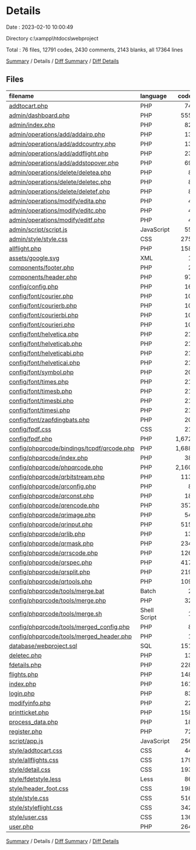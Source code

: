 # Details

Date : 2023-02-10 10:00:49

Directory c:\\xampp\\htdocs\\webproject

Total : 76 files,  12791 codes, 2430 comments, 2143 blanks, all 17364 lines

[Summary](results.md) / Details / [Diff Summary](diff.md) / [Diff Details](diff-details.md)

## Files
| filename | language | code | comment | blank | total |
| :--- | :--- | ---: | ---: | ---: | ---: |
| [addtocart.php](/addtocart.php) | PHP | 74 | 3 | 9 | 86 |
| [admin/dashboard.php](/admin/dashboard.php) | PHP | 555 | 7 | 2 | 564 |
| [admin/index.php](/admin/index.php) | PHP | 82 | 3 | 7 | 92 |
| [admin/operations/add/addairp.php](/admin/operations/add/addairp.php) | PHP | 13 | 0 | 2 | 15 |
| [admin/operations/add/addcountry.php](/admin/operations/add/addcountry.php) | PHP | 13 | 0 | 2 | 15 |
| [admin/operations/add/addflight.php](/admin/operations/add/addflight.php) | PHP | 23 | 2 | 2 | 27 |
| [admin/operations/add/addstopover.php](/admin/operations/add/addstopover.php) | PHP | 69 | 1 | 4 | 74 |
| [admin/operations/delete/deletea.php](/admin/operations/delete/deletea.php) | PHP | 8 | 0 | 0 | 8 |
| [admin/operations/delete/deletec.php](/admin/operations/delete/deletec.php) | PHP | 8 | 0 | 0 | 8 |
| [admin/operations/delete/deletef.php](/admin/operations/delete/deletef.php) | PHP | 8 | 0 | 0 | 8 |
| [admin/operations/modify/edita.php](/admin/operations/modify/edita.php) | PHP | 4 | 0 | 0 | 4 |
| [admin/operations/modify/editc.php](/admin/operations/modify/editc.php) | PHP | 4 | 0 | 0 | 4 |
| [admin/operations/modify/editf.php](/admin/operations/modify/editf.php) | PHP | 4 | 0 | 0 | 4 |
| [admin/script/script.js](/admin/script/script.js) | JavaScript | 55 | 2 | 4 | 61 |
| [admin/style/style.css](/admin/style/style.css) | CSS | 275 | 2 | 45 | 322 |
| [allflight.php](/allflight.php) | PHP | 158 | 2 | 5 | 165 |
| [assets/google.svg](/assets/google.svg) | XML | 1 | 0 | 0 | 1 |
| [components/footer.php](/components/footer.php) | PHP | 2 | 0 | 1 | 3 |
| [components/header.php](/components/header.php) | PHP | 97 | 2 | 4 | 103 |
| [config/config.php](/config/config.php) | PHP | 16 | 4 | 5 | 25 |
| [config/font/courier.php](/config/font/courier.php) | PHP | 10 | 0 | 1 | 11 |
| [config/font/courierb.php](/config/font/courierb.php) | PHP | 10 | 0 | 1 | 11 |
| [config/font/courierbi.php](/config/font/courierbi.php) | PHP | 10 | 0 | 1 | 11 |
| [config/font/courieri.php](/config/font/courieri.php) | PHP | 10 | 0 | 1 | 11 |
| [config/font/helvetica.php](/config/font/helvetica.php) | PHP | 21 | 0 | 1 | 22 |
| [config/font/helveticab.php](/config/font/helveticab.php) | PHP | 21 | 0 | 1 | 22 |
| [config/font/helveticabi.php](/config/font/helveticabi.php) | PHP | 21 | 0 | 1 | 22 |
| [config/font/helveticai.php](/config/font/helveticai.php) | PHP | 21 | 0 | 1 | 22 |
| [config/font/symbol.php](/config/font/symbol.php) | PHP | 20 | 0 | 1 | 21 |
| [config/font/times.php](/config/font/times.php) | PHP | 21 | 0 | 1 | 22 |
| [config/font/timesb.php](/config/font/timesb.php) | PHP | 21 | 0 | 1 | 22 |
| [config/font/timesbi.php](/config/font/timesbi.php) | PHP | 21 | 0 | 1 | 22 |
| [config/font/timesi.php](/config/font/timesi.php) | PHP | 21 | 0 | 1 | 22 |
| [config/font/zapfdingbats.php](/config/font/zapfdingbats.php) | PHP | 20 | 0 | 1 | 21 |
| [config/fpdf.css](/config/fpdf.css) | CSS | 21 | 0 | 1 | 22 |
| [config/fpdf.php](/config/fpdf.php) | PHP | 1,672 | 167 | 97 | 1,936 |
| [config/phpqrcode/bindings/tcpdf/qrcode.php](/config/phpqrcode/bindings/tcpdf/qrcode.php) | PHP | 1,688 | 976 | 212 | 2,876 |
| [config/phpqrcode/index.php](/config/phpqrcode/index.php) | PHP | 38 | 33 | 23 | 94 |
| [config/phpqrcode/phpqrcode.php](/config/phpqrcode/phpqrcode.php) | PHP | 2,160 | 495 | 658 | 3,313 |
| [config/phpqrcode/qrbitstream.php](/config/phpqrcode/qrbitstream.php) | PHP | 113 | 33 | 35 | 181 |
| [config/phpqrcode/qrconfig.php](/config/phpqrcode/qrconfig.php) | PHP | 8 | 5 | 4 | 17 |
| [config/phpqrcode/qrconst.php](/config/phpqrcode/qrconst.php) | PHP | 18 | 28 | 8 | 54 |
| [config/phpqrcode/qrencode.php](/config/phpqrcode/qrencode.php) | PHP | 357 | 50 | 96 | 503 |
| [config/phpqrcode/qrimage.php](/config/phpqrcode/qrimage.php) | PHP | 54 | 25 | 16 | 95 |
| [config/phpqrcode/qrinput.php](/config/phpqrcode/qrinput.php) | PHP | 515 | 63 | 151 | 729 |
| [config/phpqrcode/qrlib.php](/config/phpqrcode/qrlib.php) | PHP | 13 | 26 | 5 | 44 |
| [config/phpqrcode/qrmask.php](/config/phpqrcode/qrmask.php) | PHP | 234 | 37 | 58 | 329 |
| [config/phpqrcode/qrrscode.php](/config/phpqrcode/qrrscode.php) | PHP | 126 | 49 | 35 | 210 |
| [config/phpqrcode/qrspec.php](/config/phpqrcode/qrspec.php) | PHP | 417 | 85 | 90 | 592 |
| [config/phpqrcode/qrsplit.php](/config/phpqrcode/qrsplit.php) | PHP | 219 | 42 | 50 | 311 |
| [config/phpqrcode/qrtools.php](/config/phpqrcode/qrtools.php) | PHP | 109 | 31 | 32 | 172 |
| [config/phpqrcode/tools/merge.bat](/config/phpqrcode/tools/merge.bat) | Batch | 2 | 0 | 0 | 2 |
| [config/phpqrcode/tools/merge.php](/config/phpqrcode/tools/merge.php) | PHP | 32 | 25 | 13 | 70 |
| [config/phpqrcode/tools/merge.sh](/config/phpqrcode/tools/merge.sh) | Shell Script | 1 | 1 | 0 | 2 |
| [config/phpqrcode/tools/merged_config.php](/config/phpqrcode/tools/merged_config.php) | PHP | 8 | 5 | 4 | 17 |
| [config/phpqrcode/tools/merged_header.php](/config/phpqrcode/tools/merged_header.php) | PHP | 1 | 32 | 3 | 36 |
| [database/webproject.sql](/database/webproject.sql) | SQL | 151 | 123 | 61 | 335 |
| [deletec.php](/deletec.php) | PHP | 13 | 0 | 0 | 13 |
| [fdetails.php](/fdetails.php) | PHP | 228 | 1 | 2 | 231 |
| [flights.php](/flights.php) | PHP | 148 | 2 | 7 | 157 |
| [index.php](/index.php) | PHP | 161 | 1 | 14 | 176 |
| [login.php](/login.php) | PHP | 83 | 3 | 5 | 91 |
| [modifyinfo.php](/modifyinfo.php) | PHP | 22 | 0 | 6 | 28 |
| [printticket.php](/printticket.php) | PHP | 158 | 22 | 37 | 217 |
| [process_data.php](/process_data.php) | PHP | 18 | 0 | 4 | 22 |
| [register.php](/register.php) | PHP | 72 | 10 | 7 | 89 |
| [script/app.js](/script/app.js) | JavaScript | 256 | 16 | 27 | 299 |
| [style/addtocart.css](/style/addtocart.css) | CSS | 44 | 0 | 6 | 50 |
| [style/allflights.css](/style/allflights.css) | CSS | 179 | 0 | 32 | 211 |
| [style/detail.css](/style/detail.css) | CSS | 193 | 0 | 39 | 232 |
| [style/fdetstyle.less](/style/fdetstyle.less) | Less | 86 | 0 | 13 | 99 |
| [style/header_foot.css](/style/header_foot.css) | CSS | 198 | 1 | 30 | 229 |
| [style/style.css](/style/style.css) | CSS | 516 | 4 | 71 | 591 |
| [style/styleflight.css](/style/styleflight.css) | CSS | 342 | 5 | 61 | 408 |
| [style/user.css](/style/user.css) | CSS | 136 | 0 | 17 | 153 |
| [user.php](/user.php) | PHP | 264 | 6 | 7 | 277 |

[Summary](results.md) / Details / [Diff Summary](diff.md) / [Diff Details](diff-details.md)